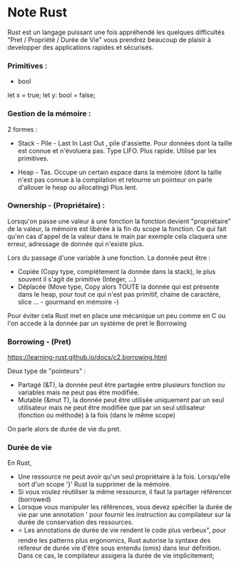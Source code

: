 # Note Rust

Rust est un langage puissant une fois appréhendé les quelques difficultés "Pret / Propriété / Durée de Vie" vous prendrez beaucoup de plaisir à developper des applications rapides et sécurisés.

### Primitives :
- bool

let x = true;
let y: bool = false;

### Gestion de la mémoire : 

2 formes : 

- Stack - Pile - Last In Last Out , pile d'assiette.
Pour données dont la taille est connue et n'évoluera pas. Type LIFO.
Plus rapide. Utilisé par les primitives.

- Heap - Tas.
Occupe un certain espace dans la mémoire (dont la taille n'est pas connue à la compilation et retourne un pointeur on parle d'allouer le heap ou allocating)
Plus lent.

### Ownership - (Propriétaire) : 

Lorsqu'on passe une valeur à une fonction la fonction devient "propriétaire" de la valeur, la mémoire est libérée à la fin du scope la fonction. 
Ce qui fait qu'en cas d'appel de la valeur dans le main par exemple cela claquera une erreur, adressage de donnée qui n'existe plus.

Lors du passage d'une variable à une fonction.
La donnée peut être : 

- Copiée (Copy type, complétement la donnée dans la stack), le plus souvent il s'agit de primitive (Integer, ...) 
- Déplacée (Move type, Copy alors TOUTE la donnée qui est présente dans le heap, pour tout ce qui n'est pas primitif, chaine de caractère, slice ... - gourmand en mémoire -)

Pour éviter cela Rust met en place une mécanique un peu comme en C ou l'on accede à la donnée par un système de pret le Borrowing

### Borrowing - (Pret) 

https://learning-rust.github.io/docs/c2.borrowing.html

Deux type de "pointeurs" : 

- Partagé (&T), la donnée peut être partagée entre plusieurs fonction ou variables mais ne peut pas être modifiée.
- Mutable (&mut T), la donnée peut être utilisée uniquement par un seul utilisateur mais ne peut être modifiée que par un seul utilisateur (fonction ou méthode) à la fois (dans le même scope)

On parle alors de durée de vie du pret.

### Durée de vie 

En Rust,

- Une ressource ne peut avoir qu'un seul propriétaire à la fois. Lorsqu'elle sort d'un scope '}' Rust la supprimer de la mémoire.
- Si vous voulez réutiliser la même ressource, il faut la partager référencer (borrowed) 
- Lorsque vous manipuler les références, vous devez spécifier la durée de vie par une annotation ' pour fournir les instruction au compilateur sur la durée de conservation des ressources.
-  ⭐ Les annotations de durée de vie rendent le code plus verbeux", pour rendre les patterns plus ergonomics, Rust autorise la syntaxe des réfereur de durée vie d'être sous entendu (omis) dans leur définition. Dans ce cas, le compilateur assigera la durée de vie implicitement;

